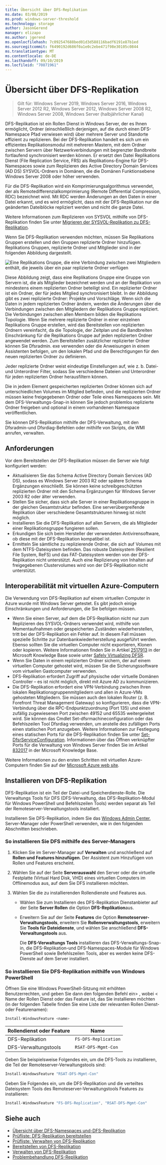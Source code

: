 ```yaml
---
title: Übersicht über DFS-Replikation
ms.date: 03/08/2019
ms.prod: windows-server-threshold
ms.technology: storage
author: JasonGerend
manager: elizapo
ms.author: jgerend
ms.openlocfilehash: 7c092547688bed01d3d588116badf6191e87b1ed
ms.sourcegitcommit: f6490192d686f0a1e0c2ebe471f98e30105c0844
ms.translationtype: MT
ms.contentlocale: de-DE
ms.lasthandoff: 09/10/2019
ms.locfileid: "70871961"
---
```

# <a name="dfs-replication-overview"></a>Übersicht über DFS-Replikation

> Gilt für: Windows Server 2019, Windows Server 2016, Windows Server 2012 R2, Windows Server 2012, Windows Server 2008 R2, Windows Server 2008, Windows Server (halbjährlicher Kanal)

DFS-Replikation ist ein Rollen Dienst in Windows Server, der es Ihnen ermöglicht, Ordner (einschließlich derjenigen, auf die durch einen DFS-Namespace Pfad verwiesen wird) über mehrere Server und Standorte effizient zu replizieren. Bei der DFS-Replikation handelt es sich um ein effizientes Replikationsmodul mit mehreren Mastern, mit dem Ordner zwischen Servern über Netzwerkverbindungen mit begrenzter Bandbreite fortlaufend synchronisiert werden können. Er ersetzt den Datei Replikations Dienst (File Replication Service, FRS) als Replikations-Engine für DFS-Namespaces sowie zum Replizieren des Active Directory Domain Services (AD DS) SYSVOL-Ordners in Domänen, die die Domänen Funktionsebene Windows Server 2008 oder höher verwenden.

Für die DFS-Replikation wird ein Komprimierungsalgorithmus verwendet, der als Remotedifferenzialkomprimierung (Remote Differential Compression, RDC) bezeichnet wird. Mit RDC werden Änderungen an den Daten in einer Datei erkannt, und es wird ermöglicht, dass mit der DFS-Replikation nur die geänderten Dateiblöcke repliziert werden und nicht die ganze Datei.

Weitere Informationen zum Replizieren von SYSVOL mithilfe von DFS-Replikation finden Sie unter [Migrieren der SYSVOL-Replikation zu DFS-Replikation](migrate-sysvol-to-dfsr.md).

Wenn Sie DFS-Replikation verwenden möchten, müssen Sie Replikations Gruppen erstellen und den Gruppen replizierte Ordner hinzufügen. Replikations Gruppen, replizierte Ordner und Mitglieder sind in der folgenden Abbildung dargestellt.

![Eine Replikations Gruppe, die eine Verbindung zwischen zwei Mitgliedern enthält, die jeweils über ein paar replizierte Ordner verfügen](media/dfsr-overview.gif)

Diese Abbildung zeigt, dass eine Replikations Gruppe eine Gruppe von Servern ist, die als Mitglieder bezeichnet werden und an der Replikation von mindestens einem replizierten Ordner beteiligt sind. Ein replizierter Ordner ist ein Ordner, der für jedes Mitglied synchronisiert bleibt. In der Abbildung gibt es zwei replizierte Ordner: Projekte und Vorschläge. Wenn sich die Daten in jedem replizierten Ordner ändern, werden die Änderungen über die Verbindungen zwischen den Mitgliedern der Replikations Gruppe repliziert. Die Verbindungen zwischen allen Membern bilden die Replikations Topologie.
Wenn Sie mehrere replizierte Ordner in einer einzelnen Replikations Gruppe erstellen, wird das Bereitstellen von replizierten Ordnern vereinfacht, da die Topologie, der Zeitplan und die Bandbreiten Einschränkung für die Replikations Gruppe auf jeden replizierten Ordner angewendet werden. Zum Bereitstellen zusätzlicher replizierter Ordner können Sie Dfsradmin. exe verwenden oder die Anweisungen in einem Assistenten befolgen, um den lokalen Pfad und die Berechtigungen für den neuen replizierten Ordner zu definieren.

Jeder replizierte Ordner weist eindeutige Einstellungen auf, wie z. b. Datei-und Unterordner Filter, sodass Sie verschiedene Dateien und Unterordner für jeden replizierten Ordner herausfiltern können.

Die in jedem Element gespeicherten replizierten Ordner können sich auf unterschiedlichen Volumes im Mitglied befinden, und die replizierten Ordner müssen keine freigegebenen Ordner oder Teile eines Namespaces sein. Mit dem DFS-Verwaltungs-Snap-in können Sie jedoch problemlos replizierte Ordner freigeben und optional in einem vorhandenen Namespace veröffentlichen.

Sie können DFS-Replikation mithilfe der DFS-Verwaltung, mit den Dfsradmin-und Dfsrdiag-Befehlen oder mithilfe von Skripts, die WMI anrufen, verwalten.

## <a name="requirements"></a>Anforderungen

Vor dem Bereitstellen der DFS-Replikation müssen die Server wie folgt konfiguriert werden:

- Aktualisieren Sie das Schema Active Directory Domain Services (AD DS), sodass es Windows Server 2003 R2 oder spätere Schema Ergänzungen einschließt. Sie können keine schreibgeschützten replizierten Ordner mit den Schema Ergänzungen für Windows Server 2003 R2 oder älter verwenden.
- Stellen Sie sicher, dass sich alle Server in einer Replikationsgruppe in der gleichen Gesamtstruktur befinden. Eine serverübergreifende Replikation über verschiedene Gesamtstrukturen hinweg ist nicht möglich.
- Installieren Sie die DFS-Replikation auf allen Servern, die als Mitglieder einer Replikationsgruppe fungieren sollen.
- Erkundigen Sie sich beim Hersteller der verwendeten Antivirensoftware, ob diese mit der DFS-Replikation kompatibel ist.
- Ermitteln Sie sämtliche zu replizierende Ordner, die sich auf Volumes mit dem NTFS-Dateisystem befinden. Das robuste Dateisystem (Resilient File System, ReFS) und das FAT-Dateisystem werden von der DFS-Replikation nicht unterstützt. Auch eine Replizierung von Inhalten auf freigegebenen Clustervolumes wird von der DFS-Replikation nicht unterstützt.

## <a name="interoperability-with-azure-virtual-machines"></a>Interoperabilität mit virtuellen Azure-Computern

Die Verwendung von DFS-Replikation auf einem virtuellen Computer in Azure wurde mit Windows Server getestet. Es gibt jedoch einige Einschränkungen und Anforderungen, die Sie befolgen müssen.

- Wenn Sie einen Server, auf dem die DFS-Replikation nicht nur zum Replizieren des SYSVOL-Ordners verwendet wird, mithilfe von Momentaufnahmen oder gespeicherten Zuständen wiederherstellen, tritt bei der DFS-Replikation ein Fehler auf. In diesem Fall müssen spezielle Schritte zur Datenbankwiederherstellung ausgeführt werden. Ebenso sollten Sie die virtuellen Computer nicht exportieren, Klonen oder kopieren. Weitere Informationen finden Sie in Artikel [2517913](http://support.microsoft.com/kb/2517913) in der Microsoft Knowledge Base sowie unter [Safely Virtualizing DFSR](https://blogs.technet.microsoft.com/filecab/2013/04/05/safely-virtualizing-dfsr/).
- Wenn Sie Daten in einem replizierten Ordner sichern, der auf einem virtuellen Computer gehostet wird, müssen Sie die Sicherungssoftware vom virtuellen Gastcomputer verwenden.
- DFS-Replikation erfordert Zugriff auf physische oder virtuelle Domänen Controller – es ist nicht möglich, direkt mit Azure AD zu kommunizieren.
- Die DFS-Replikation erfordert eine VPN-Verbindung zwischen Ihren lokalen Replikationsgruppenmitgliedern und allen in Azure-VMs gehosteten Mitgliedern. Sie müssen auch den lokalen Router (z. B. Forefront Threat Management Gateway) so konfigurieren, dass die VPN-Verbindung über die RPC-Endpunktzuordnung (Port 135) und einen zufällig zugewiesenen Port zwischen 49152 und 65535 weitergeleitet wird. Sie können das Cmdlet Set-dfsrmachineconfiguration oder das Befehlszeilen Tool Dfsrdiag verwenden, um anstelle des zufälligen Ports einen statischen Port anzugeben. Weitere Informationen zur Festlegung eines statischen Ports für die DFS-Replikation finden Sie unter [Set-DfsrServiceConfiguration](https://docs.microsoft.com/powershell/module/dfsr/set-dfsrserviceconfiguration). Informationen über das Öffnen verknüpfter Ports für die Verwaltung von Windows Server finden Sie im Artikel [832017](http://support.microsoft.com/kb/832017) in der Microsoft Knowledge Base.

Weitere Informationen zu den ersten Schritten mit virtuellen Azure-Computern finden Sie auf der [Microsoft Azure web site](https://docs.microsoft.com/azure/virtual-machines/).

## <a name="installing-dfs-replication"></a>Installieren von DFS-Replikation

DFS-Replikation ist ein Teil der Datei-und Speicherdienste-Rolle. Die Verwaltungs Tools für DFS (DFS-Verwaltung, das DFS-Replikation-Modul für Windows PowerShell und Befehlszeilen Tools) werden separat als Teil der Remoteserver-Verwaltungstools installiert.

Installieren Sie DFS-Replikation, indem Sie das [Windows Admin Center](../../manage/windows-admin-center/understand/windows-admin-center.md), Server-Manager oder PowerShell verwenden, wie in den folgenden Abschnitten beschrieben.

### <a name="to-install-dfs-by-using-server-manager"></a>So installieren Sie DFS mithilfe des Server-Managers

1. Klicken Sie im Server-Manager auf **Verwalten** und anschließend auf **Rollen und Features hinzufügen**. Der Assistent zum Hinzufügen von Rollen und Features erscheint.

2. Wählen Sie auf der Seite **Serverauswahl** den Server oder die virtuelle Festplatte (Virtual Hard Disk, VHD) eines virtuellen Computers im Offlinemodus aus, auf dem Sie DFS installieren möchten.

3. Wählen Sie die zu installierenden Rollendienste und Features aus.

    - Wählen Sie zum Installieren des DFS-Replikation Dienstanbieter auf der Seite **Server Rollen** die Option **DFS-Replikation**aus.

    - Erweitern Sie auf der Seite **Features** die Option **Remoteserver-Verwaltungstools**, erweitern Sie **Rollenverwaltungstools**, erweitern Sie **Tools für Dateidienste**, und wählen Sie anschließend **DFS-Verwaltungstools** aus.

         Die **DFS-Verwaltungs Tools** installieren das DFS-Verwaltungs-Snap-in, die DFS-Replikation-und DFS-Namespaces-Module für Windows PowerShell sowie Befehlszeilen Tools, aber es werden keine DFS-Dienste auf dem Server installiert.

### <a name="to-install-dfs-replication-by-using-windows-powershell"></a>So installieren Sie DFS-Replikation mithilfe von Windows PowerShell

Öffnen Sie eine Windows PowerShell-Sitzung mit erhöhten Benutzerrechten, und geben Sie dann den folgenden Befehl ein\> , wobei < Name der Rollen Dienst oder das Feature ist, das Sie installieren möchten (in der folgenden Tabelle finden Sie eine Liste der relevanten Rollen Dienst-oder Featurenamen):

```PowerShell
Install-WindowsFeature <name>
```

|Rollendienst oder Feature|Name|
|---|---|
|DFS-Replikation|`FS-DFS-Replication`|
|DFS-Verwaltungstools|`RSAT-DFS-Mgmt-Con`|

Geben Sie beispielsweise Folgendes ein, um die DFS-Tools zu installieren, die Teil der Remoteserver-Verwaltungstools sind:

```PowerShell
Install-WindowsFeature "RSAT-DFS-Mgmt-Con"
```

Geben Sie Folgendes ein, um die DFS-Replikation und die verteiltes Dateisystem Tools des Remoteserver-Verwaltungstools Features zu installieren:

```PowerShell
Install-WindowsFeature "FS-DFS-Replication", "RSAT-DFS-Mgmt-Con"
```

## <a name="see-also"></a>Siehe auch

- [Übersicht über DFS-Namespaces und-DFS-Replikation](https://docs.microsoft.com/previous-versions/windows/it-pro/windows-server-2012-R2-and-2012/jj127250(v%3dws.11))
- [Prüfliste: DFS-Replikation bereitstellen](https://docs.microsoft.com/previous-versions/windows/it-pro/windows-server-2008-R2-and-2008/cc772201(v%3dws.11))
- [Prüfliste: Verwalten von DFS-Replikation](https://docs.microsoft.com/previous-versions/windows/it-pro/windows-server-2008-R2-and-2008/cc755035(v%3dws.11))
- [Bereitstellen von DFS-Replikation](https://docs.microsoft.com/previous-versions/windows/it-pro/windows-server-2008-R2-and-2008/cc770925(v%3dws.11))
- [Verwalten von DFS-Replikation](https://docs.microsoft.com/previous-versions/windows/it-pro/windows-server-2008-R2-and-2008/cc770925(v%3dws.11))
- [Problembehandlung DFS-Replikation](https://docs.microsoft.com/previous-versions/windows/it-pro/windows-server-2008-R2-and-2008/cc732802(v%3dws.11))
